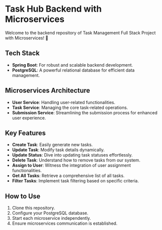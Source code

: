 # Task Hub Backend with Microservices

Welcome to the backend repository of Task Management Full Stack Project with Microservices! 🚀

## Tech Stack

- **Spring Boot**: For robust and scalable backend development.
- **PostgreSQL**: A powerful relational database for efficient data management.

## Microservices Architecture

- **User Service**: Handling user-related functionalities.
- **Task Service**: Managing the core task-related operations.
- **Submission Service**: Streamlining the submission process for enhanced user experience.

## Key Features

- **Create Task**: Easily generate new tasks.
- **Update Task**: Modify task details dynamically.
- **Update Status**: Dive into updating task statuses effortlessly.
- **Delete Task**: Understand how to remove tasks from our system.
- **Assign to User**: Witness the integration of user assignment functionalities.
- **Get All Tasks**: Retrieve a comprehensive list of all tasks.
- **Filter Tasks**: Implement task filtering based on specific criteria.

## How to Use

1. Clone this repository.
2. Configure your PostgreSQL database.
3. Start each microservice independently.
4. Ensure microservices communication is established.

